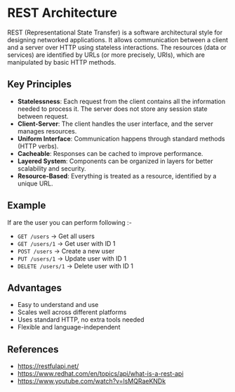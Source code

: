 # REST Architecture

REST (Representational State Transfer) is a software architectural style for designing networked applications. It allows communication between a client and a server over HTTP using stateless interactions. The resources (data or services) are identified by URLs (or more precisely, URIs), which are manipulated by basic HTTP methods.

## Key Principles
* **Statelessness**: Each request from the client contains all the information needed to process it. The server does not store any session state between request.
* **Client-Server**: The client handles the user interface, and the server manages resources.
* **Uniform Interface**: Communication happens through standard methods (HTTP verbs).
* **Cacheable**: Responses can be cached to improve performance.
* **Layered System**: Components can be organized in layers for better scalability and security.
* **Resource-Based**: Everything is treated as a resource, identified by a unique URL.

## Example
If are the user you can perform following :-
* `GET /users` → Get all users  
* `GET /users/1` → Get user with ID 1  
* `POST /users` → Create a new user  
* `PUT /users/1` → Update user with ID 1  
* `DELETE /users/1` → Delete user with ID 1  

## Advantages
* Easy to understand and use
* Scales well across different platforms
* Uses standard HTTP, no extra tools needed
* Flexible and language-independent

## References
* https://restfulapi.net/
* https://www.redhat.com/en/topics/api/what-is-a-rest-api
* https://www.youtube.com/watch?v=lsMQRaeKNDk
